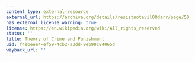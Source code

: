 ```yaml
---
content_type: external-resource
external_url: https://archive.org/details/resistnotevil00darr/page/50
has_external_license_warning: true
license: https://en.wikipedia.org/wiki/All_rights_reserved
status: ''
title: Theory of Crime and Punishment
uid: f4ebeee4-ef59-4cb2-a3dd-9eb99c84065d
wayback_url: ''
---
```

